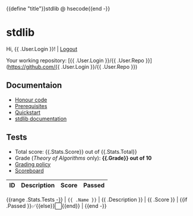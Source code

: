 {{define "title"}}stdlib @ hsecode{{end -}}
# stdlib
Hi, {{ .User.Login }}! | [Logout](logout)

Your working repository: [{{ .User.Login }}/{{ .User.Repo }}](https://github.com/{{ .User.Login }}/{{ .User.Repo }})

## Documentaion

* [Honour code](signin?step=honour_code)
* [Prerequisites](prerequisites)
* [Quickstart](quickstart)
* [stdlib documentation]({{.DocsURL}})

## Tests

* Total score: {{.Stats.Score}} out of {{.Stats.Total}}
* Grade (*Theory of Algorithms* only): **{{.Grade}} out of 10**
* [Grading policy](grading)
* [Scoreboard](scoreboard)

| ID | Description | Score | Passed |
|----|-------------|-------|--------|
{{range .Stats.Tests -}}
| `{{ .Name }}` | {{ .Description }} |  {{ .Score }} | {{if .Passed }}✅{{else}}⬜️{{end}} |
{{end -}}
